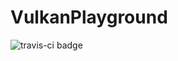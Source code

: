 # VulkanPlayground

![travis-ci badge](https://travis-ci.com/Snowapril/VulkanPlayground.svg?branch=master)